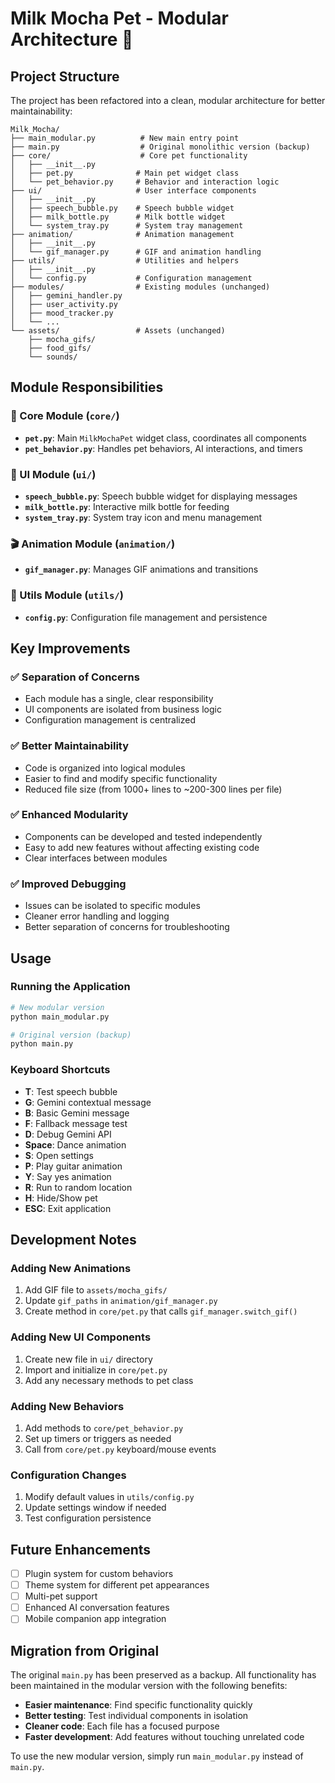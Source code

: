 # Milk Mocha Pet - Modular Architecture 🥛

## Project Structure

The project has been refactored into a clean, modular architecture for better maintainability:

```
Milk_Mocha/
├── main_modular.py          # New main entry point
├── main.py                  # Original monolithic version (backup)
├── core/                    # Core pet functionality
│   ├── __init__.py
│   ├── pet.py              # Main pet widget class
│   └── pet_behavior.py     # Behavior and interaction logic
├── ui/                     # User interface components
│   ├── __init__.py
│   ├── speech_bubble.py    # Speech bubble widget
│   ├── milk_bottle.py      # Milk bottle widget
│   └── system_tray.py      # System tray management
├── animation/              # Animation management
│   ├── __init__.py
│   └── gif_manager.py      # GIF and animation handling
├── utils/                  # Utilities and helpers
│   ├── __init__.py
│   └── config.py           # Configuration management
├── modules/                # Existing modules (unchanged)
│   ├── gemini_handler.py
│   ├── user_activity.py
│   ├── mood_tracker.py
│   └── ...
└── assets/                 # Assets (unchanged)
    ├── mocha_gifs/
    ├── food_gifs/
    └── sounds/
```

## Module Responsibilities

### 🎯 Core Module (`core/`)
- **`pet.py`**: Main `MilkMochaPet` widget class, coordinates all components
- **`pet_behavior.py`**: Handles pet behaviors, AI interactions, and timers

### 🎨 UI Module (`ui/`)
- **`speech_bubble.py`**: Speech bubble widget for displaying messages
- **`milk_bottle.py`**: Interactive milk bottle for feeding
- **`system_tray.py`**: System tray icon and menu management

### 🎬 Animation Module (`animation/`)
- **`gif_manager.py`**: Manages GIF animations and transitions

### 🔧 Utils Module (`utils/`)
- **`config.py`**: Configuration file management and persistence

## Key Improvements

### ✅ Separation of Concerns
- Each module has a single, clear responsibility
- UI components are isolated from business logic
- Configuration management is centralized

### ✅ Better Maintainability
- Code is organized into logical modules
- Easier to find and modify specific functionality
- Reduced file size (from 1000+ lines to ~200-300 lines per file)

### ✅ Enhanced Modularity
- Components can be developed and tested independently
- Easy to add new features without affecting existing code
- Clear interfaces between modules

### ✅ Improved Debugging
- Issues can be isolated to specific modules
- Cleaner error handling and logging
- Better separation of concerns for troubleshooting

## Usage

### Running the Application
```bash
# New modular version
python main_modular.py

# Original version (backup)
python main.py
```

### Keyboard Shortcuts
- **T**: Test speech bubble
- **G**: Gemini contextual message
- **B**: Basic Gemini message  
- **F**: Fallback message test
- **D**: Debug Gemini API
- **Space**: Dance animation
- **S**: Open settings
- **P**: Play guitar animation
- **Y**: Say yes animation
- **R**: Run to random location
- **H**: Hide/Show pet
- **ESC**: Exit application

## Development Notes

### Adding New Animations
1. Add GIF file to `assets/mocha_gifs/`
2. Update `gif_paths` in `animation/gif_manager.py`
3. Create method in `core/pet.py` that calls `gif_manager.switch_gif()`

### Adding New UI Components
1. Create new file in `ui/` directory
2. Import and initialize in `core/pet.py`
3. Add any necessary methods to pet class

### Adding New Behaviors
1. Add methods to `core/pet_behavior.py`
2. Set up timers or triggers as needed
3. Call from `core/pet.py` keyboard/mouse events

### Configuration Changes
1. Modify default values in `utils/config.py`
2. Update settings window if needed
3. Test configuration persistence

## Future Enhancements

- [ ] Plugin system for custom behaviors
- [ ] Theme system for different pet appearances
- [ ] Multi-pet support
- [ ] Enhanced AI conversation features
- [ ] Mobile companion app integration

## Migration from Original

The original `main.py` has been preserved as a backup. All functionality has been maintained in the modular version with the following benefits:

- **Easier maintenance**: Find specific functionality quickly
- **Better testing**: Test individual components in isolation
- **Cleaner code**: Each file has a focused purpose
- **Faster development**: Add features without touching unrelated code

To use the new modular version, simply run `main_modular.py` instead of `main.py`.
